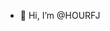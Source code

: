 - 👋 Hi, I’m @HOURFJ

<!---
HOURFJ/HOURFJ is a ✨ special ✨ repository because its `README.md` (this file) appears on your GitHub profile.
You can click the Preview link to take a look at your changes.
--->
